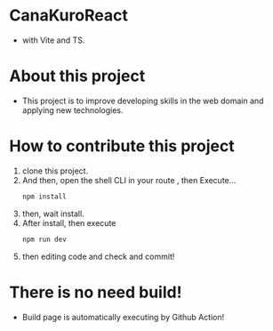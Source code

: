 # CanaKuroReact
- with Vite and TS.

# About this project
- This project is to improve developing skills in the web domain and applying new technologies.

# How to contribute this project
1. clone this project.
2. And then, open the shell CLI in your route , then Execute...
   ``` bash
   npm install
   ```
3. then, wait install.
4. After install, then execute
   ```bash
   npm run dev
   ```
5. then editing code and check and commit!
# **There is no need build!**
- Build page is automatically executing by Github Action!
